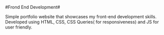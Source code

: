 #Frond End Development#

Simple portfolio website that showcases my front-end development skills.
Developed using HTML, CSS, CSS Queries( for responsiveness) and JS for user friendly.
